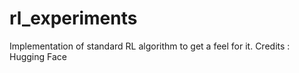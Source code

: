 # rl_experiments
Implementation of standard RL algorithm to get a feel for it. Credits : Hugging Face
